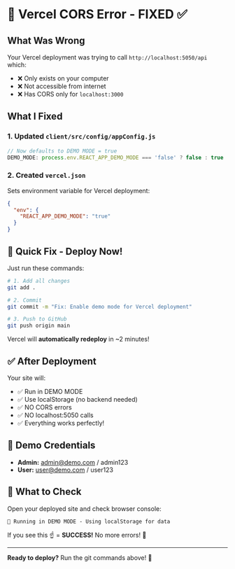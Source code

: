 # 🔧 Vercel CORS Error - FIXED ✅

## What Was Wrong

Your Vercel deployment was trying to call `http://localhost:5050/api` which:
- ❌ Only exists on your computer
- ❌ Not accessible from internet
- ❌ Has CORS only for `localhost:3000`

## What I Fixed

### 1. Updated `client/src/config/appConfig.js`
```javascript
// Now defaults to DEMO MODE = true
DEMO_MODE: process.env.REACT_APP_DEMO_MODE === 'false' ? false : true
```

### 2. Created `vercel.json`
Sets environment variable for Vercel deployment:
```json
{
  "env": {
    "REACT_APP_DEMO_MODE": "true"
  }
}
```

## 🚀 Quick Fix - Deploy Now!

Just run these commands:

```bash
# 1. Add all changes
git add .

# 2. Commit
git commit -m "Fix: Enable demo mode for Vercel deployment"

# 3. Push to GitHub
git push origin main
```

Vercel will **automatically redeploy** in ~2 minutes!

## ✅ After Deployment

Your site will:
- ✅ Run in DEMO MODE
- ✅ Use localStorage (no backend needed)
- ✅ NO CORS errors
- ✅ NO localhost:5050 calls
- ✅ Everything works perfectly!

## 🎯 Demo Credentials

- **Admin:** admin@demo.com / admin123
- **User:** user@demo.com / user123

## 📝 What to Check

Open your deployed site and check browser console:
```
🎨 Running in DEMO MODE - Using localStorage for data
```

If you see this ☝️ = **SUCCESS!** No more errors! 🎉

---

**Ready to deploy?** Run the git commands above! 🚀

